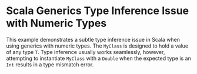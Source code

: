 # Scala Generics Type Inference Issue with Numeric Types

This example demonstrates a subtle type inference issue in Scala when using generics with numeric types.  The `MyClass` is designed to hold a value of any type `T`.  Type inference usually works seamlessly, however,  attempting to instantiate `MyClass` with a `Double` when the expected type is an `Int` results in a type mismatch error.